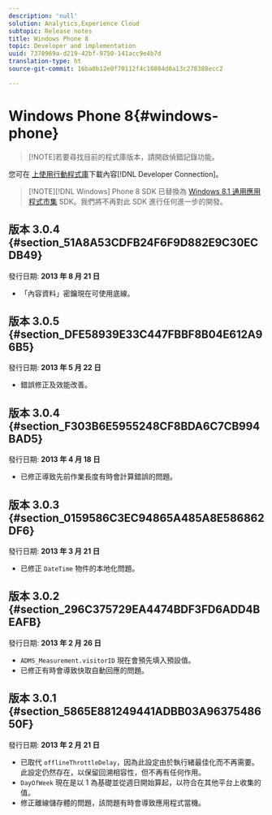 ```yaml
---
description: 'null'
solution: Analytics,Experience Cloud
subtopic: Release notes
title: Windows Phone 8
topic: Developer and implementation
uuid: 7378969a-d219-42bf-9750-141acc9e4b7d
translation-type: ht
source-git-commit: 16ba0b12e0f70112f4c10804d0a13c278388ecc2

---
```



# Windows Phone 8{#windows-phone}

> [!NOTE]若要尋找目前的程式庫版本，請開啟偵錯記錄功能。

您可在 [ 上使用行動程式庫](https://marketing.adobe.com/developer/get-started/mobile/c-measuring-mobile-applications)下載內容[!DNL Developer Connection]。

> [!NOTE][!DNL Windows] Phone 8 SDK 已替換為 [Windows 8.1 通用應用程式市集](../appmeasurement-release-notes/c-release-notes-winu.md) SDK。我們將不再對此 SDK 進行任何進一步的開發。

## 版本 3.0.4 {#section_51A8A53CDFB24F6F9D882E9C30ECDB49}

發行日期: **2013 年 8 月 21 日**

* 「內容資料」密鑰現在可使用底線。

## 版本 3.0.5 {#section_DFE58939E33C447FBBF8B04E612A96B5}

發行日期: **2013 年 5 月 22 日**

* 錯誤修正及效能改善。

## 版本 3.0.4 {#section_F303B6E5955248CF8BDA6C7CB994BAD5}

發行日期: **2013 年 4 月 18 日**

* 已修正導致先前作業長度有時會計算錯誤的問題。

## 版本 3.0.3 {#section_0159586C3EC94865A485A8E586862DF6}

發行日期: **2013 年 3 月 21 日**

* 已修正 `DateTime` 物件的本地化問題。

## 版本 3.0.2 {#section_296C375729EA4474BDF3FD6ADD4BEAFB}

發行日期: **2013 年 2 月 26 日**

* `ADMS_Measurement.visitorID` 現在會預先填入預設值。
* 已修正有時會導致快取自動回應的問題。

## 版本 3.0.1 {#section_5865E881249441ADBB03A9637548650F}

發行日期: **2013 年 2 月 21 日**

* 已取代 `offlineThrottleDelay`，因為此設定由於執行緒最佳化而不再需要。此設定仍然存在，以保留回溯相容性，但不再有任何作用。
* `DayOfWeek` 現在是以 1 為基礎並從週日開始算起，以符合在其他平台上收集的值。
* 修正離線儲存體的問題，該問題有時會導致應用程式當機。

